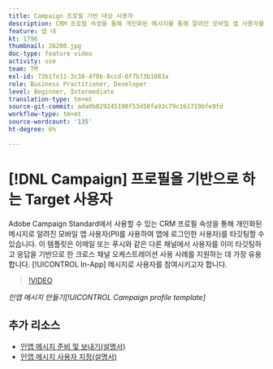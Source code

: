 ```yaml
---
title: Campaign 프로필 기반 대상 사용자
description: CRM 프로필 속성을 통해 개인화된 메시지를 통해 알려진 모바일 앱 사용자를 타깃팅하는 방법을 알아봅니다.
feature: 앱 내
kt: 1796
thumbnail: 26200.jpg
doc-type: feature video
activity: use
team: TM
exl-id: 72b1fe11-3c38-4f0b-8ccd-0f7b73b1083a
role: Business Practitioner, Developer
level: Beginner, Intermediate
translation-type: tm+mt
source-git-commit: ada0b029245190f53d58fa93c79c161719bfe9fd
workflow-type: tm+mt
source-wordcount: '135'
ht-degree: 6%

---
```


# [!DNL Campaign] 프로필을 기반으로 하는 Target 사용자

Adobe Campaign Standard에서 사용할 수 있는 CRM 프로필 속성을 통해 개인화된 메시지로 알려진 모바일 앱 사용자(PII를 사용하여 앱에 로그인한 사용자)를 타깃팅할 수 있습니다. 이 템플릿은 이메일 또는 푸시와 같은 다른 채널에서 사용자를 이미 타깃팅하고 응답을 기반으로 한 크로스 채널 오케스트레이션 사용 사례를 지원하는 데 가장 유용합니다. [!UICONTROL In-App] 메시지로 사용자를 참여시키고자 합니다.

>[!VIDEO](https://video.tv.adobe.com/v/26200?quality=12)

*인앱 메시지 만들기[!UICONTROL Campaign profile template]*

## 추가 리소스

* [인앱 메시지 준비 및 보내기(설명서)](https://docs.adobe.com/content/help/en/campaign-standard/using/communication-channels/in-app-messaging/preparing-and-sending-an-in-app-message.html)
* [인앱 메시지 사용자 지정(설명서)](https://docs.adobe.com/content/help/en/campaign-standard/using/communication-channels/in-app-messaging/customizing-an-in-app-message.html)
